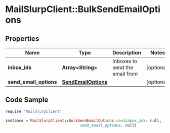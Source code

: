 # MailSlurpClient::BulkSendEmailOptions

## Properties

Name | Type | Description | Notes
------------ | ------------- | ------------- | -------------
**inbox_ids** | **Array&lt;String&gt;** | Inboxes to send the email from | [optional] 
**send_email_options** | [**SendEmailOptions**](SendEmailOptions.md) |  | [optional] 

## Code Sample

```ruby
require 'MailSlurpClient'

instance = MailSlurpClient::BulkSendEmailOptions.new(inbox_ids: null,
                                 send_email_options: null)
```


